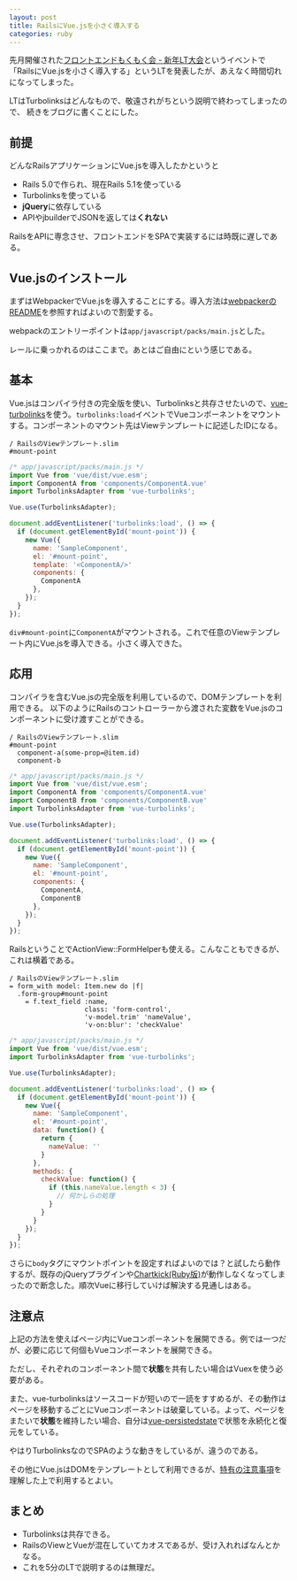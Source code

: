 ```yaml
---
layout: post
title: RailsにVue.jsを小さく導入する
categories: ruby
---
```

先月開催された[フロントエンドもくもく会 - 新年LT大会][mokumoku-lt]というイベントで
「RailsにVue.jsを小さく導入する」というLTを発表したが、あえなく時間切れになってしまった。

LTはTurbolinksはどんなもので、敬遠されがちという説明で終わってしまったので、
続きをブログに書くことにした。

## 前提

どんなRailsアプリケーションにVue.jsを導入したかというと

* Rails 5.0で作られ、現在Rails 5.1を使っている
* Turbolinksを使っている
* **jQuery**に依存している
* APIやjbuilderでJSONを返しては**くれない**

RailsをAPIに専念させ、フロントエンドをSPAで実装するには時既に遅しである。

## Vue.jsのインストール

まずはWebpackerでVue.jsを導入することにする。導入方法は[webpackerのREADME][webpacker]を参照すればよいので割愛する。

webpackのエントリーポイントは`app/javascript/packs/main.js`とした。

レールに乗っかれるのはここまで。あとはご自由にという感じである。

## 基本

Vue.jsはコンパイラ付きの完全版を使い、Turbolinksと共存させたいので、[vue-turbolinks][vue-turbolinks]を使う。`turbolinks:load`イベントでVueコンポーネントをマウントする。コンポーネントのマウント先はViewテンプレートに記述したIDになる。

``` slim
/ RailsのViewテンプレート.slim
#mount-point
```

``` javascript
/* app/javascript/packs/main.js */
import Vue from 'vue/dist/vue.esm';
import ComponentA from 'components/ComponentA.vue'
import TurbolinksAdapter from 'vue-turbolinks';

Vue.use(TurbolinksAdapter);

document.addEventListener('turbolinks:load', () => {
  if (document.getElementById('mount-point')) {
    new Vue({
      name: 'SampleComponent',
      el: '#mount-point',
      template: '<ComponentA/>'
      components: {
        ComponentA
      },
    });
  }
});
```

`div#mount-point`に`ComponentA`がマウントされる。これで任意のViewテンプレート内にVue.jsを導入できる。小さく導入できた。

## 応用

コンパイラを含むVue.jsの完全版を利用しているので、DOMテンプレートを利用できる。
以下のようにRailsのコントローラーから渡された変数をVue.jsのコンポーネントに受け渡すことができる。


``` slim
/ RailsのViewテンプレート.slim
#mount-point
  component-a(some-prop=@item.id)
  component-b
```

``` javascript
/* app/javascript/packs/main.js */
import Vue from 'vue/dist/vue.esm';
import ComponentA from 'components/ComponentA.vue'
import ComponentB from 'components/ComponentB.vue'
import TurbolinksAdapter from 'vue-turbolinks';

Vue.use(TurbolinksAdapter);

document.addEventListener('turbolinks:load', () => {
  if (document.getElementById('mount-point')) {
    new Vue({
      name: 'SampleComponent',
      el: '#mount-point',
      components: {
        ComponentA,
        ComponentB
      },
    });
  }
});
```

RailsということでActionView::FormHelperも使える。こんなこともできるが、これは横着である。

``` slim
/ RailsのViewテンプレート.slim
= form_with model: Item.new do |f|
  .form-group#mount-point
    = f.text_field :name,
                   class: 'form-control',
                   'v-model.trim' 'nameValue',
                   'v-on:blur': 'checkValue'
```

``` javascript
/* app/javascript/packs/main.js */
import Vue from 'vue/dist/vue.esm';
import TurbolinksAdapter from 'vue-turbolinks';

Vue.use(TurbolinksAdapter);

document.addEventListener('turbolinks:load', () => {
  if (document.getElementById('mount-point')) {
    new Vue({
      name: 'SampleComponent',
      el: '#mount-point',
      data: function() {
        return {
          nameValue: ''
        }
      },
      methods: {
        checkValue: function() {
          if (this.nameValue.length < 3) {
            // 何かしらの処理
          }
        }
      }
    });
  }
});
```

さらに`body`タグにマウントポイントを設定すればよいのでは？と試したら動作するが、既存のjQueryプラグインや[Chartkick(Ruby版)][chartkick]が動作しなくなってしまったので断念した。順次Vueに移行していけば解決する見通しはある。

## 注意点

上記の方法を使えばページ内にVueコンポーネントを展開できる。例では一つだが、必要に応じて何個もVueコンポーネントを展開できる。

ただし、それぞれのコンポーネント間で**状態**を共有したい場合はVuexを使う必要がある。

また、vue-turbolinksはソースコードが短いので一読をすすめるが、その動作はページを移動するごとにVueコンポーネントは破棄している。よって、ページをまたいで**状態**を維持したい場合、自分は[vue-persistedstate][vue-persistedstate]で状態を永続化と復元をしている。

やはりTurbolinksなのでSPAのような動きをしているが、違うのである。

その他にVue.jsはDOMをテンプレートとして利用できるが、[特有の注意事項][vue-dom-template]を理解した上で利用するとよい。

## まとめ

* Turbolinksは共存できる。
* RailsのViewとVueが混在していてカオスであるが、受け入れればなんとかなる。
* これを5分のLTで説明するのは無理だ。

[mokumoku-lt]: https://html5nagoya.connpass.com/event/74096/
[mokumoku-lt-moment]: https://twitter.com/i/moments/954747737324441600
[webpacker]: https://github.com/rails/webpacker
[vue-turbolinks]: https://github.com/jeffreyguenther/vue-turbolinks
[vue-persistedstate]: https://github.com/robinvdvleuten/vuex-persistedstate
[chartkick]: https://www.chartkick.com/
[vue-dom-template]: https://jp.vuejs.org/v2/guide/components.html#DOM-%E3%83%86%E3%83%B3%E3%83%97%E3%83%AC%E3%83%BC%E3%83%88%E8%A7%A3%E6%9E%90%E3%81%AE%E6%B3%A8%E6%84%8F%E4%BA%8B%E9%A0%85
